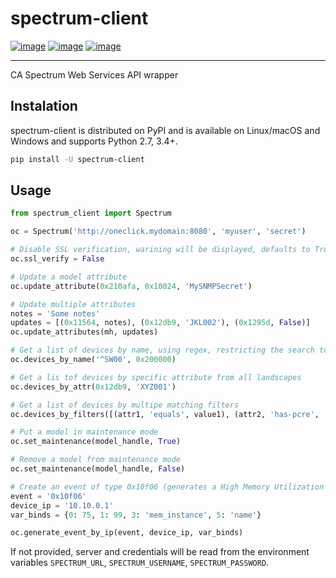 # spectrum-client

[![image](https://img.shields.io/pypi/v/spectrum-client.svg?style=flat-square)](https://pypi.org/project/spectrum-client)
[![image](https://img.shields.io/pypi/pyversions/spectrum-client.svg?style=flat-square)](https://pypi.org/project/spectrum-client)
[![image](https://img.shields.io/pypi/l/spectrum-client.svg?style=flat-square)](https://pypi.org/project/spectrum-client)

---

CA Spectrum Web Services API wrapper

## Instalation
spectrum-client is distributed on PyPI and is available on Linux/macOS and Windows and supports Python 2.7, 3.4+.

``` bash
pip install -U spectrum-client
```

## Usage

``` python
from spectrum_client import Spectrum

oc = Spectrum('http://oneclick.mydomain:8080', 'myuser', 'secret')

# Disable SSL verification, warining will be displayed, defaults to True
oc.ssl_verify = False

# Update a model attribute
oc.update_attribute(0x210afa, 0x10024, 'MySNMPSecret')

# Update multiple attributes
notes = 'Some notes'
updates = [(0x11564, notes), (0x12db9, 'JKL002'), (0x1295d, False)]
oc.update_attributes(mh, updates)

# Get a list of devices by name, using regex, restricting the search to landscape 0x200000
oc.devices_by_name('^SW00', 0x200000)

# Get a lis tof devices by specific attribute from all landscapes
oc.devices_by_attr(0x12db9, 'XYZ001')

# Get a list of devices by multipe matching filters
oc.devices_by_filters([(attr1, 'equals', value1), (attr2, 'has-pcre', '^foo.*bar')], landscape)

# Put a model in maintenance mode
oc.set_maintenance(model_handle, True)

# Remove a model from maintenance mode
oc.set_maintenance(model_handle, False)

# Create an event of type 0x10f06 (generates a High Memory Utilization alarm) on a device with IP Address.
event = '0x10f06'
device_ip = '10.10.0.1'
var_binds = {0: 75, 1: 99, 3: 'mem_instance', 5: 'name'}

oc.generate_event_by_ip(event, device_ip, var_binds)
```

If not provided, server and credentials will be read from the environment variables `SPECTRUM_URL`, `SPECTRUM_USERNAME`, `SPECTRUM_PASSWORD`.
